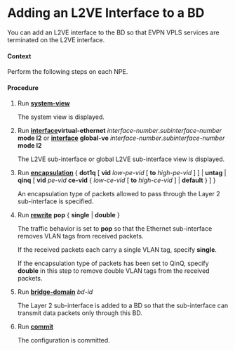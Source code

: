 Adding an L2VE Interface to a BD
================================

You can add an L2VE interface to the BD so that EVPN VPLS services are terminated on the L2VE interface.

#### Context

Perform the following steps on each NPE.


#### Procedure

1. Run [**system-view**](cmdqueryname=system-view)
   
   
   
   The system view is displayed.
2. Run [**interface**](cmdqueryname=interface)**virtual-ethernet** *interface-number*.*subinterface-number* **mode l2** or **[**interface**](cmdqueryname=interface)** **global-ve** *interface-number*.*subinterface-number* **mode l2**
   
   
   
   The L2VE sub-interface or global L2VE sub-interface view is displayed.
3. Run [**encapsulation**](cmdqueryname=encapsulation) { **dot1q** [ **vid** *low-pe-vid* [ **to** *high-pe-vid* ] ] | **untag** | **qinq** [ **vid** *pe-vid* **ce-vid** { *low-ce-vid* [ **to** *high-ce-vid* ] | **default** } ] }
   
   
   
   An encapsulation type of packets allowed to pass through the Layer 2 sub-interface is specified.
4. Run [**rewrite**](cmdqueryname=rewrite) **pop** { **single** | **double** }
   
   
   
   The traffic behavior is set to **pop** so that the Ethernet sub-interface removes VLAN tags from received packets.
   
   If the received packets each carry a single VLAN tag, specify **single**.
   
   If the encapsulation type of packets has been set to QinQ, specify **double** in this step to remove double VLAN tags from the received packets.
5. Run [**bridge-domain**](cmdqueryname=bridge-domain) *bd-id*
   
   
   
   The Layer 2 sub-interface is added to a BD so that the sub-interface can transmit data packets only through this BD.
6. Run [**commit**](cmdqueryname=commit)
   
   
   
   The configuration is committed.